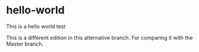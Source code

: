 # hello-world
This is a hello world test

This is a different edition in this alternative branch.
For comparing it with the Master branch.
